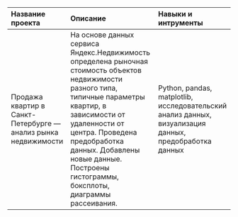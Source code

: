 | Название проекта      | Описание               | Навыки и интрументы |
| :------------- |:------------------| :-----|
| Продажа квартир в Санкт-Петербурге — анализ рынка недвижимости |На основе данных сервиса Яндекс.Недвижимость определена рыночная стоимость объектов недвижимости разного типа, типичные параметры квартир, в зависимости от удаленности от центра. Проведена предобработка данных. Добавлены новые данные. Построены гистограммы, боксплоты, диаграммы рассеивания.|Python, pandas, matplotlib, исследовательский анализ данных, визуализация данных, предобработка данных|
